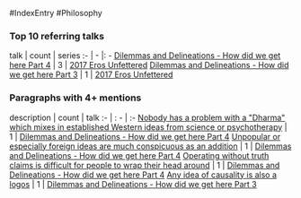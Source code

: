 #IndexEntry #Philosophy

### Top 10 referring talks
talk | count | series
:- | - |: -
<a data-href="Dilemmas and Delineations - How did we get here Part 4" href="Dilemmas+and+Delineations+-+How+did+we+get+here+Part+4" class="internal-link">Dilemmas and Delineations - How did we get here Part 4</a> | 3 | <a data-href="2017 Eros Unfettered" href="2017+Eros+Unfettered" class="internal-link">2017 Eros Unfettered</a>
<a data-href="Dilemmas and Delineations - How did we get here Part 3" href="Dilemmas+and+Delineations+-+How+did+we+get+here+Part+3" class="internal-link">Dilemmas and Delineations - How did we get here Part 3</a> | 1 | <a data-href="2017 Eros Unfettered" href="2017+Eros+Unfettered" class="internal-link">2017 Eros Unfettered</a>

### Paragraphs with 4+ mentions
description | count | talk
:- | : - | :-
<a aria-label-position="top" aria-label="Dilemmas and Delineations - How did we get here Part 4 > Nobody has a problem with a Dharma which mixes in established Western ideas from science or psychotherapy" data-href="Dilemmas and Delineations - How did we get here Part 4#Nobody has a problem with a Dharma which mixes in established Western ideas from science or psychotherapy" href="Dilemmas+and+Delineations+-+How+did+we+get+here+Part+4#Nobody+has+a+problem+with+a+%22Dharma%22+which+mixes+in+established+Western+ideas+from+science+or+psychotherapy" class="internal-link">Nobody has a problem with a &quot;Dharma&quot; which mixes in established Western ideas from science or psychotherapy</a> | 1 | <a data-href="Dilemmas and Delineations - How did we get here Part 4" href="Dilemmas+and+Delineations+-+How+did+we+get+here+Part+4" class="internal-link">Dilemmas and Delineations - How did we get here Part 4</a>
<a aria-label-position="top" aria-label="Dilemmas and Delineations - How did we get here Part 4 > Unpopular or especially foreign ideas are much conspicuous as an addition" data-href="Dilemmas and Delineations - How did we get here Part 4#Unpopular or especially foreign ideas are much conspicuous as an addition" href="Dilemmas+and+Delineations+-+How+did+we+get+here+Part+4#Unpopular+or+especially+foreign+ideas+are+much+conspicuous+as+an+addition" class="internal-link">Unpopular or especially foreign ideas are much conspicuous as an addition</a> | 1 | <a data-href="Dilemmas and Delineations - How did we get here Part 4" href="Dilemmas+and+Delineations+-+How+did+we+get+here+Part+4" class="internal-link">Dilemmas and Delineations - How did we get here Part 4</a>
<a aria-label-position="top" aria-label="Dilemmas and Delineations - How did we get here Part 4 > Operating without truth claims is difficult for people to wrap their head around" data-href="Dilemmas and Delineations - How did we get here Part 4#Operating without truth claims is difficult for people to wrap their head around" href="Dilemmas+and+Delineations+-+How+did+we+get+here+Part+4#Operating+without+truth+claims+is+difficult+for+people+to+wrap+their+head+around" class="internal-link">Operating without truth claims is difficult for people to wrap their head around</a> | 1 | <a data-href="Dilemmas and Delineations - How did we get here Part 4" href="Dilemmas+and+Delineations+-+How+did+we+get+here+Part+4" class="internal-link">Dilemmas and Delineations - How did we get here Part 4</a>
<a aria-label-position="top" aria-label="Dilemmas and Delineations - How did we get here Part 3 > Any idea of causality is also a logos" data-href="Dilemmas and Delineations - How did we get here Part 3#Any idea of causality is also a logos" href="Dilemmas+and+Delineations+-+How+did+we+get+here+Part+3#Any+idea+of+causality+is+also+a+logos" class="internal-link">Any idea of causality is also a logos</a> | 1 | <a data-href="Dilemmas and Delineations - How did we get here Part 3" href="Dilemmas+and+Delineations+-+How+did+we+get+here+Part+3" class="internal-link">Dilemmas and Delineations - How did we get here Part 3</a>

